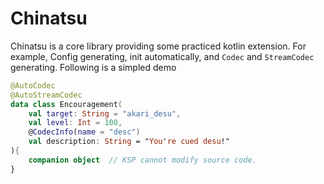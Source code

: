# Chinatsu

Chinatsu is a core library providing some practiced kotlin extension.
For example, Config generating, init automatically, and `Codec` and `StreamCodec` generating.
Following is a simpled demo
```kotlin
@AutoCodec
@AutoStreamCodec
data class Encouragement(
    val target: String = "akari_desu",
    val level: Int = 100,
    @CodecInfo(name = "desc")
    val description: String = "You're cued desu!"
){
    companion object  // KSP cannot modify source code.
}
```


